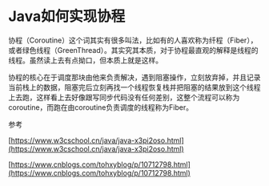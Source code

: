 # Java如何实现协程

协程（Coroutine）这个词其实有很多叫法，比如有的人喜欢称为纤程（Fiber），或者绿色线程（GreenThread）。其实究其本质，对于协程最直观的解释是线程的线程。虽然读上去有点拗口，但本质上就是这样。

协程的核心在于调度那块由他来负责解决，遇到阻塞操作，立刻放弃掉，并且记录当前栈上的数据，阻塞完后立刻再找一个线程恢复栈并把阻塞的结果放到这个线程上去跑，这样看上去好像跟写同步代码没有任何差别，这整个流程可以称为coroutine，而跑在由coroutine负责调度的线程称为Fiber。

参考

[https://www.w3cschool.cn/java/java-x3pi2oso.html](https://www.w3cschool.cn/java/java-x3pi2oso.html)

[https://www.cnblogs.com/tohxyblog/p/10712798.html](https://www.cnblogs.com/tohxyblog/p/10712798.html)